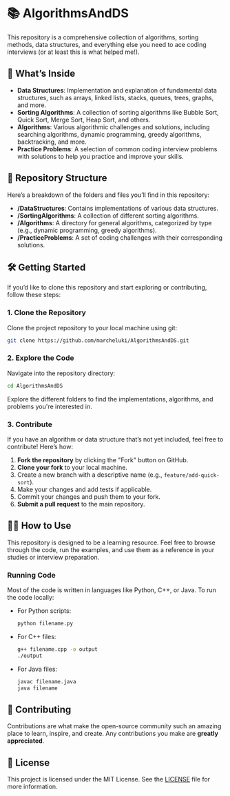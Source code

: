 
# 📚 AlgorithmsAndDS

This repository is a comprehensive collection of algorithms, sorting methods, data structures, and everything else you need to ace coding interviews (or at least this is what helped me!). 

## 🚀 What’s Inside

- **Data Structures**: Implementation and explanation of fundamental data structures, such as arrays, linked lists, stacks, queues, trees, graphs, and more.
- **Sorting Algorithms**: A collection of sorting algorithms like Bubble Sort, Quick Sort, Merge Sort, Heap Sort, and others.
- **Algorithms**: Various algorithmic challenges and solutions, including searching algorithms, dynamic programming, greedy algorithms, backtracking, and more.
- **Practice Problems**: A selection of common coding interview problems with solutions to help you practice and improve your skills.

## 📁 Repository Structure

Here’s a breakdown of the folders and files you’ll find in this repository:

- **/DataStructures**: Contains implementations of various data structures.
- **/SortingAlgorithms**: A collection of different sorting algorithms.
- **/Algorithms**: A directory for general algorithms, categorized by type (e.g., dynamic programming, greedy algorithms).
- **/PracticeProblems**: A set of coding challenges with their corresponding solutions.

## 🛠️ Getting Started

If you’d like to clone this repository and start exploring or contributing, follow these steps:

### 1. Clone the Repository

Clone the project repository to your local machine using git:

```bash
git clone https://github.com/marcheluki/AlgorithmsAndDS.git
```

### 2. Explore the Code

Navigate into the repository directory:

```bash
cd AlgorithmsAndDS
```

Explore the different folders to find the implementations, algorithms, and problems you're interested in.

### 3. Contribute

If you have an algorithm or data structure that’s not yet included, feel free to contribute! Here’s how:

1. **Fork the repository** by clicking the "Fork" button on GitHub.
2. **Clone your fork** to your local machine.
3. Create a new branch with a descriptive name (e.g., `feature/add-quick-sort`).
4. Make your changes and add tests if applicable.
5. Commit your changes and push them to your fork.
6. **Submit a pull request** to the main repository.

## 🧑‍💻 How to Use

This repository is designed to be a learning resource. Feel free to browse through the code, run the examples, and use them as a reference in your studies or interview preparation.

### Running Code

Most of the code is written in languages like Python, C++, or Java. To run the code locally:

- For Python scripts:
  ```bash
  python filename.py
  ```
- For C++ files:
  ```bash
  g++ filename.cpp -o output
  ./output
  ```
- For Java files:
  ```bash
  javac filename.java
  java filename
  ```

## 🤝 Contributing

Contributions are what make the open-source community such an amazing place to learn, inspire, and create. Any contributions you make are **greatly appreciated**.


## 📜 License

This project is licensed under the MIT License. See the [LICENSE](LICENSE) file for more information.

